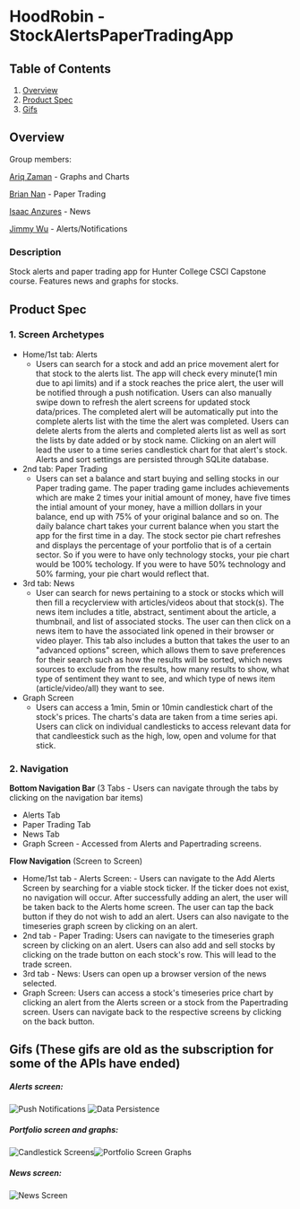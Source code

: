 # HoodRobin - StockAlertsPaperTradingApp

## Table of Contents 
1. [Overview](#Overview)
2. [Product Spec](#Product-Spec)
3. [Gifs](#Gifs)

## Overview

Group members:


[Ariq Zaman](https://github.com/ariqzaman) - Graphs and Charts

[Brian Nan](https://github.com/DogEnjoyer) - Paper Trading

[Isaac Anzures](https://github.com/ianzures) - News 

[Jimmy Wu](https://github.com/Jimmy-2) - Alerts/Notifications
### Description
Stock alerts and paper trading app for Hunter College CSCI Capstone course. Features news and graphs for stocks.



## Product Spec

### 1. Screen Archetypes

* Home/1st tab: Alerts
    * Users can search for a stock and add an price movement alert for that stock to the alerts list. The app will check every minute(1 min due to api limits) and if a stock reaches the price alert, the user will be notified through a push notification. Users can also manually swipe down to refresh the alert screens for updated stock data/prices. The completed alert will be automatically put into the complete alerts list with the time the alert was completed. Users can delete alerts from the alerts and completed alerts list as well as sort the lists by date added or by stock name. Clicking on an alert will lead the user to a time series candlestick chart for that alert's stock. Alerts and sort settings are persisted through SQLite database.
* 2nd tab: Paper Trading
    * Users can set a balance and start buying and selling stocks in our Paper trading game. The paper trading game includes achievements which are make 2 times your initial amount of money, have five times the intial amount of your money, have a million dollars in your balance, end up with 75% of your original balance and so on. The daily balance chart takes your current balance when you start the app for the first time in a day. The stock sector pie chart refreshes and displays the percentage of your portfolio that is of a certain sector. So if you were to have only technology stocks, your pie chart would be 100% techology. If you were to have 50% technology and 50% farming, your pie chart would reflect that.
* 3rd tab: News
    *  User can search for news pertaining to a stock or stocks which will then fill a recyclerview with articles/videos about that stock(s). The news item includes a title, abstract, sentiment about the article, a thumbnail, and list of associated stocks. The user can then click on a news item to have the associated link opened in their browser or video player. This tab also includes a button that takes the user to an "advanced options" screen, which allows them to save preferences for their search such as how the results will be sorted, which news sources to exclude from the results, how many results to show, what type of sentiment they want to see, and which type of news item (article/video/all) they want to see. 
* Graph Screen
    * Users can access a 1min, 5min or 10min candlestick chart of the stock's prices. The charts's data are taken from a time series api. Users can click on individual candlesticks to access relevant data for that candleestick such as the high, low, open and volume for that stick.

### 2. Navigation

**Bottom Navigation Bar** (3 Tabs - Users can navigate through the tabs by clicking on the navigation bar items) 
* Alerts Tab 
* Paper Trading Tab 
* News Tab
* Graph Screen - Accessed from Alerts and Papertrading screens.


**Flow Navigation** (Screen to Screen)

* Home/1st tab - Alerts Screen: - Users can navigate to the Add Alerts Screen by searching for a viable stock ticker. If the ticker does not exist, no navigation will occur. After successfully adding an alert, the user will be taken back to the Alerts home screen. The user can tap the back button if they do not wish to add an alert. Users can also navigate to the timeseries graph screen by clicking on an alert.
* 2nd tab - Paper Trading: Users can navigate to the timeseries graph screen by clicking on an alert. Users can also add and sell stocks by clicking on the trade button on each stock's row. This will lead to the trade screen.
* 3rd tab - News: Users can open up a browser version of the news selected.
* Graph Screen: Users can access a stock's timeseries price chart by clicking an alert from the Alerts screen or a stock from the Papertrading screen. Users can navigate back to the respective screens by clicking on the back button.



## Gifs (These gifs are old as the subscription for some of the APIs have ended)

##### Alerts screen:

<img src='https://github.com/Jimmy-2/HoodRobin/blob/master/gifs/AlertsScreen.gif?raw=true' title='Push Notifications' width='' alt='Push Notifications' />  <img src='https://github.com/Jimmy-2/HoodRobin/blob/master/gifs/AlertsScreen2.gif?raw=true' title='Data Persistence' width='' alt='Data Persistence' />


##### Portfolio screen and graphs:

<img src='https://github.com/Jimmy-2/HoodRobin/blob/master/gifs/PortfolioScreenAndGraphs1.gif?raw=true' title='Candlestick Screens' width='' alt='Candlestick Screens' /><img src='https://github.com/Jimmy-2/HoodRobin/blob/master/gifs/PortfolioScreenAndGraphs2.gif?raw=true' title='Portfolio Screen Graphs' width='' alt='Portfolio Screen Graphs' />


##### News screen:

<img src='https://github.com/Jimmy-2/HoodRobin/blob/master/gifs/NewsScreen.gif?raw=true' title='News Screen' width='' alt='News Screen' />


